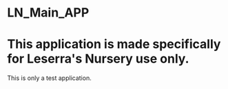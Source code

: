 # LN_Main_APP


<h1>This application is made specifically for Leserra's Nursery use only.</h1>
<p>This is only a test application.</p>
